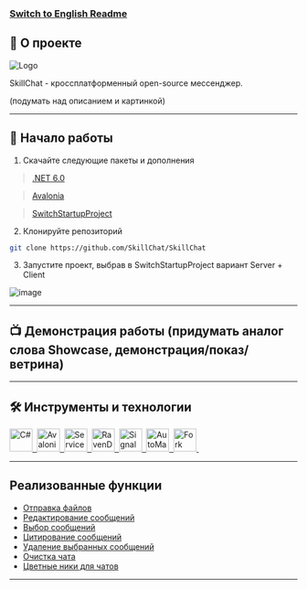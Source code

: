 ### [Switch to English Readme](README.EN.md)
## 📖 О проекте 

![Logo](https://user-images.githubusercontent.com/61462657/171970177-ef4aa4e0-33ae-4a27-a791-c5adb68f53e5.svg)

SkillChat - кроссплатформенный open-source мессенджер. 

(подумать над описанием и картинкой)

---
## 🚀 Начало работы
1. Скачайте следующие пакеты и дополнения
> [.NET 6.0](https://dotnet.microsoft.com/en-us/download/dotnet/6.0)

> [Avalonia](https://marketplace.visualstudio.com/items?itemName=AvaloniaTeam.AvaloniaforVisualStudio)

> [SwitchStartupProject](https://marketplace.visualstudio.com/items?itemName=vs-publisher-141975.SwitchStartupProjectForVS2019)

2. Клонируйте репозиторий
```sh
git clone https://github.com/SkillChat/SkillChat
```
3. Запустите проект, выбрав в SwitchStartupProject вариант Server + Client

![image](https://user-images.githubusercontent.com/61462657/172032136-95d55f65-8451-4fce-b46c-ea0da859006f.png )

---
## 📺 Демонстрация работы (придумать аналог слова Showcase, демонстрация/показ/ветрина)

---
## 🛠️ Инструменты и технологии
<div>
    <a href="https://docs.microsoft.com/ru-ru/dotnet/" target="_blank">
      <img src="https://user-images.githubusercontent.com/61462657/171970442-3c60c757-6df1-4d2f-8d20-200e1f2d4448.svg"  title="C#" alt="С#" width="40" height="40"/>&nbsp;
    </a>
    <a href="https://avaloniaui.net/" target="_blank">
  <img src="https://user-images.githubusercontent.com/61462657/171970443-06d06ff4-6830-49e7-8d64-df37a3f47205.svg" title="AvaloniaUi" alt="AvaloniaUi" width="40" height="40"/>&nbsp;
    </a>
      <a href="https://servicestack.net/" target="_blank">
  <img src="https://user-images.githubusercontent.com/61462657/171977777-19c0bffc-48ae-4731-a437-850fccab2bd0.png" title="ServiceStack" alt="ServiceStack" width="40" height="40"/>&nbsp;
    </a>
      <a href="https://ravendb.net/" target="_blank">
  <img src="https://user-images.githubusercontent.com/61462657/171979984-bbd27329-e2ee-4883-94b2-695f1935762a.png" title="RavenDB" alt="RavenDB" width="40" height="40"/>&nbsp;
    </a>
      <a href="https://github.com/SignalR/SignalR" target="_blank">
 <img src="https://user-images.githubusercontent.com/61462657/171978461-101570ee-f828-478d-b132-cb5601a9c0a9.png" title="SignalR" alt="SignalR" width="40" height="40"/>&nbsp;   
    </a>
      <a href="https://automapper.org/" target="_blank">
  <img src="https://user-images.githubusercontent.com/61462657/171980547-0b97aec8-7e04-49e1-b6b5-8905651249b3.png" title="AutoMapper" alt="AutoMapper" width="40" height="40"/>&nbsp;
    </a>
      <a href="https://git-fork.com/" target="_blank">
  <img src="https://user-images.githubusercontent.com/61462657/171970531-0db95712-9b69-4b47-8240-f70cd613e0e4.png" title="Fork" alt="Fork" width="40" height="40"/>&nbsp;
    </a>
</div>

---
 ## Реализованные функции
 + [Отправка файлов](https://github.com/SkillChat/SkillChat/pull/46)  
 + [Редактирование сообщений](https://github.com/SkillChat/SkillChat/pull/61)  
 + [Выбор сообщений](https://github.com/SkillChat/SkillChat/pull/89)  
 + [Цитирование сообщений](https://github.com/SkillChat/SkillChat/pull/83)  
 + [Удаление выбранных сообщений](https://github.com/SkillChat/SkillChat/pull/95)  
 + [Очистка чата](https://github.com/SkillChat/SkillChat/pull/95)  
 + [Цветные ники для чатов](https://github.com/SkillChat/SkillChat/pull/108)  

---
